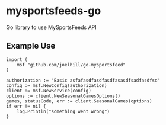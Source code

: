 # mysportsfeeds-go
Go library to use MySportsFeeds API

## Example Use

```
import (
    msf "github.com/joelhill/go-mysportsfeed"
)

authorization := "Basic asfafasdfasdfasdfasasdfsadfasdfsd"
config := msf.NewConfig(authorization)
client := msf.NewService(config)
options := client.NewSeasonalGamesOptions()
games, statusCode, err := client.SeasonalGames(options)
if err != nil {
    log.Println("something went wrong")
}
```